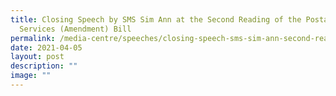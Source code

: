 ```yaml
---
title: Closing Speech by SMS Sim Ann at the Second Reading of the Postal
  Services (Amendment) Bill
permalink: /media-centre/speeches/closing-speech-sms-sim-ann-second-reading-of-postal-services-amendment-bill/
date: 2021-04-05
layout: post
description: ""
image: ""
---
```

